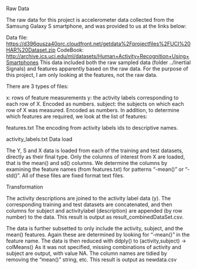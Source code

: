 Raw Data

The raw data for this project is accelerometer data collected from the
Samsung Galaxy S smartphone, and was provided to us at the links below:

Data file:
<https://d396qusza40orc.cloudfront.net/getdata%2Fprojectfiles%2FUCI%20HAR%20Dataset.zip>
CodeBook:
<http://archive.ics.uci.edu/ml/datasets/Human+Activity+Recognition+Using+Smartphones>
This data included both the raw sampled data (folder ../Inertial
Signals) and features apparently based on the raw data. For the purpose
of this project, I am only looking at the features, not the raw data.

There are 3 types of files:

x: rows of feature measurements y: the activity labels corresponding to
each row of X. Encoded as numbers. subject: the subjects on which each
row of X was measured. Encoded as numbers. In addition, to determine
which features are required, we look at the list of features:

features.txt The encoding from activity labels ids to descriptive names.

activity\_labels.txt Data load

The Y, S and X data is loaded from each of the training and test
datasets, directly as their final type. Only the columns of interest
from X are loaded, that is the mean() and sd() columns. We determine the
columns by examining the feature names (from features.txt) for patterns
“-mean()” or “-std()”. All of these files are fixed format text files.

Transformation

The activity descriptions are joined to the activity label data (y). The
corresponding training and test datasets are concatenated, and then
columns for subject and activitylabel (description) are appended (by row
number) to the data. This result is output as
result\_combinedDataSet.csv.

The data is further subsetted to only include the activity, subject, and
the mean() features. Again these are determined by looking for “-mean()”
in the feature name. The data is then reduced with ddply() to
(activity,subject) -&gt; colMeans() As it was not specified, missing
combinations of activity and subject are output, with value NA. The
column names are tidied by removing the “mean()” string, etc. This
result is output as newdata.csv
